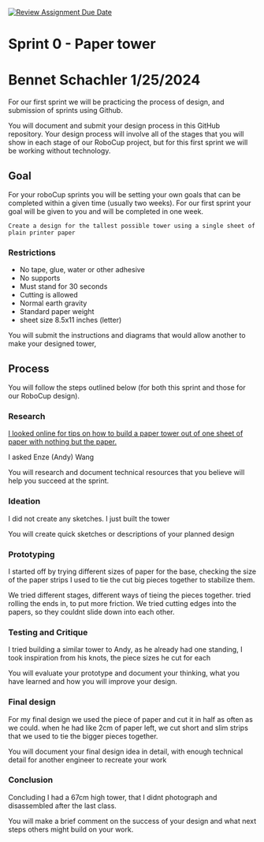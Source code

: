 [![Review Assignment Due Date](https://classroom.github.com/assets/deadline-readme-button-24ddc0f5d75046c5622901739e7c5dd533143b0c8e959d652212380cedb1ea36.svg)](https://classroom.github.com/a/XSv07uJH)
# Sprint 0 - Paper tower

# Bennet Schachler 1/25/2024
For our first sprint we will be practicing the process of design, and submission of sprints using Github.

You will document and submit your design process in this GitHub repository. Your design process will involve all of the stages that you will show in each stage of our RoboCup project, but for this first sprint we will be working without technology.

## Goal

For your roboCup sprints you will be setting your own goals that can be completed within a given time (usually two weeks). For our first sprint your goal will be given to you and will be completed in one week.

`Create a design for the tallest possible tower using a single sheet of plain printer paper`

### Restrictions

- No tape, glue, water or other adhesive
- No supports
- Must stand for 30 seconds
- Cutting is allowed
- Normal earth gravity
- Standard paper weight
- sheet size 8.5x11 inches (letter)

You will submit the instructions and diagrams that would allow another to make your designed tower, 

## Process

You will follow the steps outlined below (for both this sprint and those for our RoboCup design).

### Research
[I looked online for tips on how to build a paper tower out of one sheet of paper with nothing but the paper.](https://www.youtube.com/watch?v=tuEBEKOProY)

I asked Enze (Andy) Wang

You will research and document technical resources that you believe will help you succeed at the sprint.

### Ideation
I did not create any sketches. I just built the tower

You will create quick sketches or descriptions of your planned design

### Prototyping

I started off by trying different sizes of paper for the base, checking the size of the paper strips I used to tie the cut big pieces together to stabilize them. 

We tried different stages, different ways of tieing the pieces together. tried rolling the ends in, to put more friction. We tried cutting edges into the papers, so they couldnt slide down into each other.

### Testing and Critique

I tried building a similar tower to Andy, as he already had one standing, I took inspiration from his knots, the piece sizes he cut for each

You will evaluate your prototype and document your thinking, what you have learned and how you will improve your design.

### Final design
For my final design we used the piece of paper and cut it in half as often as we could. when he had like 2cm of paper left, we cut short and slim strips that we used to tie the bigger pieces together. 



You will document your final design idea in detail, with enough technical detail for another engineer to recreate your work

### Conclusion

Concluding I had a 67cm high tower, that I didnt photograph and disassembled after the last class. 

You will make a brief comment on the success of your design and what next steps others might build on your work.
